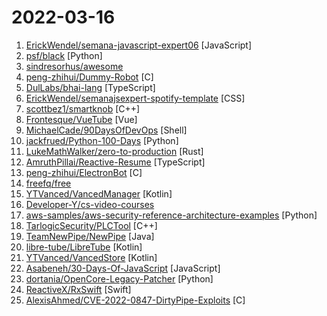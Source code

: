 # 2022-03-16

1. [ErickWendel/semana-javascript-expert06](https://github.com/ErickWendel/semana-javascript-expert06 "Todas as aulas da Semana JS Expert 6.0 - Spotify Radio") [JavaScript]
2. [psf/black](https://github.com/psf/black "The uncompromising Python code formatter") [Python]
3. [sindresorhus/awesome](https://github.com/sindresorhus/awesome "😎 Awesome lists about all kinds of interesting topics") 
4. [peng-zhihui/Dummy-Robot](https://github.com/peng-zhihui/Dummy-Robot "我的超迷你机械臂机器人项目。") [C]
5. [DulLabs/bhai-lang](https://github.com/DulLabs/bhai-lang "A toy programming language written in Typescript") [TypeScript]
6. [ErickWendel/semanajsexpert-spotify-template](https://github.com/ErickWendel/semanajsexpert-spotify-template "Layout inicial da SemanaJSExpert 06") [CSS]
7. [scottbez1/smartknob](https://github.com/scottbez1/smartknob "Haptic input knob with software-defined endstops and virtual detents") [C++]
8. [Frontesque/VueTube](https://github.com/Frontesque/VueTube "A simple FOSS video streaming client aimed to recreate ALL features from their respective apps (and more)") [Vue]
9. [MichaelCade/90DaysOfDevOps](https://github.com/MichaelCade/90DaysOfDevOps "This repository is my documenting repository for learning the world of DevOps. I started this journey on the 1st January 2022 and I plan to run to March 31st for a complete 90-day romp on spending an hour a day including weekends to get a foundational knowledge across a lot of different areas that make up DevOps.") [Shell]
10. [jackfrued/Python-100-Days](https://github.com/jackfrued/Python-100-Days "Python - 100天从新手到大师") [Python]
11. [LukeMathWalker/zero-to-production](https://github.com/LukeMathWalker/zero-to-production "Code to follow along the Zero To Production book on API development in Rust.") [Rust]
12. [AmruthPillai/Reactive-Resume](https://github.com/AmruthPillai/Reactive-Resume "A one-of-a-kind resume builder that keeps your privacy in mind. Completely secure, customizable, portable, open-source and free forever. Try it out today!") [TypeScript]
13. [peng-zhihui/ElectronBot](https://github.com/peng-zhihui/ElectronBot "") [C]
14. [freefq/free](https://github.com/freefq/free "翻墙、免费翻墙、免费科学上网、免费节点、免费梯子、免费ss/v2ray/trojan节点、蓝灯、谷歌商店、翻墙梯子") 
15. [YTVanced/VancedManager](https://github.com/YTVanced/VancedManager "Vanced Installer") [Kotlin]
16. [Developer-Y/cs-video-courses](https://github.com/Developer-Y/cs-video-courses "List of Computer Science courses with video lectures.") 
17. [aws-samples/aws-security-reference-architecture-examples](https://github.com/aws-samples/aws-security-reference-architecture-examples "Example solutions demonstrating how to implement patterns within the AWS Security Reference Architecture guide using CloudFormation and Customizations for AWS Control Tower.") [Python]
18. [TarlogicSecurity/PLCTool](https://github.com/TarlogicSecurity/PLCTool "") [C++]
19. [TeamNewPipe/NewPipe](https://github.com/TeamNewPipe/NewPipe "A libre lightweight streaming front-end for Android.") [Java]
20. [libre-tube/LibreTube](https://github.com/libre-tube/LibreTube "An alternative frontend for YouTube, for Android. [WIP]") [Kotlin]
21. [YTVanced/VancedStore](https://github.com/YTVanced/VancedStore "General Application Store with support for root apps and more") [Kotlin]
22. [Asabeneh/30-Days-Of-JavaScript](https://github.com/Asabeneh/30-Days-Of-JavaScript "30 days of JavaScript programming challenge is a step-by-step guide to learn JavaScript programming language in 30 days. This challenge may take more than 100 days, please just follow your own pace.") [JavaScript]
23. [dortania/OpenCore-Legacy-Patcher](https://github.com/dortania/OpenCore-Legacy-Patcher "Experience macOS just like before") [Python]
24. [ReactiveX/RxSwift](https://github.com/ReactiveX/RxSwift "Reactive Programming in Swift") [Swift]
25. [AlexisAhmed/CVE-2022-0847-DirtyPipe-Exploits](https://github.com/AlexisAhmed/CVE-2022-0847-DirtyPipe-Exploits "A collection of exploits and documentation that can be used to exploit the Linux Dirty Pipe vulnerability.") [C]

